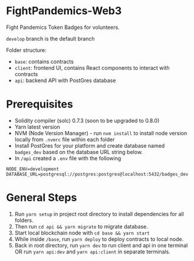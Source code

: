 # FightPandemics-Web3

Fight Pandemics Token Badges for volunteers.

`develop` branch is the default branch

Folder structure:
- `base`: contains contracts
- `client`: frontend UI, contains React components to interact with contracts
- `api`: backend API with PostGres database

# Prerequisites
- Solidity compiler (solc) 0.7.3 (soon to be upgraded to 0.8.0)
- Yarn latest version
- NVM (Node Version Manager) - run `nvm install` to install node version locally from `.nvmrc` file within each folder
- Install PostGres for your platform and create database named `badges_dev` based on the database URL string below.
- In `/api` created a `.env` file with the following
```
NODE_ENV=development
DATABASE_URL=postgresql://postgres:postgres@localhost:5432/badges_dev
```

# General Steps
1. Run `yarn setup` in project root directory to install dependencies for all folders.
2. Then run `cd api && yarn migrate` to migrate database.
3. Start local blockchain node with `cd base && yarn start`
4. While inside `/base`, run `yarn deploy` to deploy contracts to local node.
5. Back in root directory, run `yarn dev` to run client and api in one terminal OR run `yarn api:dev` and `yarn api:client` in separate terminals.
